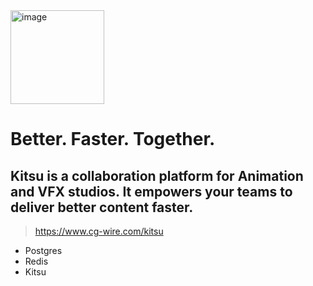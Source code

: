 <img src="https://www.cg-wire.com/_nuxt/logo-kitsu.de716c4b.png" alt="image" width="150" height="auto">

Better. Faster. Together.
=
Kitsu is a collaboration platform for Animation and VFX studios. It empowers your teams to deliver better content faster.
---
> https://www.cg-wire.com/kitsu

- Postgres
- Redis
- Kitsu

